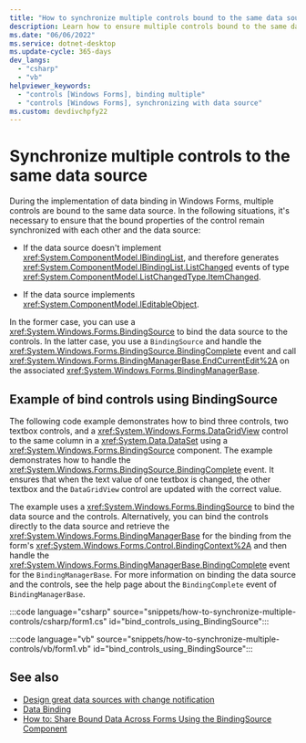 ```yaml
---
title: "How to synchronize multiple controls bound to the same data source"
description: Learn how to ensure multiple controls bound to the same data source remain synchronized.
ms.date: "06/06/2022"
ms.service: dotnet-desktop
ms.update-cycle: 365-days
dev_langs:
  - "csharp"
  - "vb"
helpviewer_keywords:
  - "controls [Windows Forms], binding multiple"
  - "controls [Windows Forms], synchronizing with data source"
ms.custom: devdivchpfy22
---
```


# Synchronize multiple controls to the same data source

During the implementation of data binding in Windows Forms, multiple controls are bound to the same data source. In the following situations, it's necessary to ensure that the bound properties of the control remain synchronized with each other and the data source:

- If the data source doesn't implement <xref:System.ComponentModel.IBindingList>, and therefore generates <xref:System.ComponentModel.IBindingList.ListChanged> events of type <xref:System.ComponentModel.ListChangedType.ItemChanged>.

- If the data source implements <xref:System.ComponentModel.IEditableObject>.

In the former case, you can use a <xref:System.Windows.Forms.BindingSource> to bind the data source to the controls. In the latter case, you use a `BindingSource` and handle the <xref:System.Windows.Forms.BindingSource.BindingComplete> event and call <xref:System.Windows.Forms.BindingManagerBase.EndCurrentEdit%2A> on the associated <xref:System.Windows.Forms.BindingManagerBase>.

## Example of bind controls using BindingSource

The following code example demonstrates how to bind three controls, two textbox controls, and a <xref:System.Windows.Forms.DataGridView> control to the same column in a <xref:System.Data.DataSet> using a <xref:System.Windows.Forms.BindingSource> component. The example demonstrates how to handle the <xref:System.Windows.Forms.BindingSource.BindingComplete> event. It ensures that when the text value of one textbox is changed, the other textbox and the `DataGridView` control are updated with the correct value.

The example uses a <xref:System.Windows.Forms.BindingSource> to bind the data source and the controls. Alternatively, you can bind the controls directly to the data source and retrieve the <xref:System.Windows.Forms.BindingManagerBase> for the binding from the form's <xref:System.Windows.Forms.Control.BindingContext%2A> and then handle the <xref:System.Windows.Forms.BindingManagerBase.BindingComplete> event for the `BindingManagerBase`. For more information on binding the data source and the controls, see the help page about the `BindingComplete` event of `BindingManagerBase`.

:::code language="csharp" source="snippets/how-to-synchronize-multiple-controls/csharp/form1.cs" id="bind_controls_using_BindingSource":::

:::code language="vb" source="snippets/how-to-synchronize-multiple-controls/vb/form1.vb" id="bind_controls_using_BindingSource":::

## See also

- [Design great data sources with change notification](design-great-data-sources.md)
- [Data Binding](overview.md)
- [How to: Share Bound Data Across Forms Using the BindingSource Component](../controls/how-to-share-bound-data-across-forms-using-the-bindingsource-component.md)
